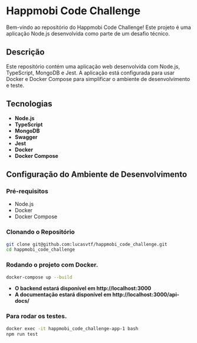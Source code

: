 # Happmobi Code Challenge

Bem-vindo ao repositório do Happmobi Code Challenge! Este projeto é uma aplicação Node.js desenvolvida como parte de um desafio técnico.

## Descrição

Este repositório contém uma aplicação web desenvolvida com Node.js, TypeScript, MongoDB e Jest. A aplicação está configurada para usar Docker e Docker Compose para simplificar o ambiente de desenvolvimento e teste.

## Tecnologias

- **Node.js**
- **TypeScript**
- **MongoDB**
- **Swagger**
- **Jest**
- **Docker**
- **Docker Compose**

## Configuração do Ambiente de Desenvolvimento

### Pré-requisitos

- Node.js
- Docker
- Docker Compose

### Clonando o Repositório

```bash
git clone git@github.com:lucasvtf/happmobi_code_challenge.git
cd happmobi_code_challenge
```

### Rodando o projeto com Docker.

```bash
docker-compose up --build
```

- **O backend estará disponível em http://localhost:3000**
- **A documentação estará disponível em http://localhost:3000/api-docs/**

### Para rodar os testes.

```bash
docker exec -it happmobi_code_challenge-app-1 bash
npm run test
```
